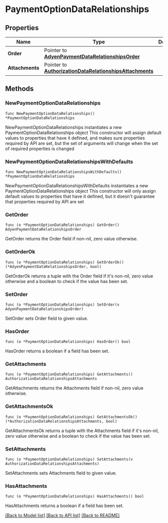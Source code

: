 # PaymentOptionDataRelationships

## Properties

Name | Type | Description | Notes
------------ | ------------- | ------------- | -------------
**Order** | Pointer to [**AdyenPaymentDataRelationshipsOrder**](AdyenPaymentDataRelationshipsOrder.md) |  | [optional] 
**Attachments** | Pointer to [**AuthorizationDataRelationshipsAttachments**](AuthorizationDataRelationshipsAttachments.md) |  | [optional] 

## Methods

### NewPaymentOptionDataRelationships

`func NewPaymentOptionDataRelationships() *PaymentOptionDataRelationships`

NewPaymentOptionDataRelationships instantiates a new PaymentOptionDataRelationships object
This constructor will assign default values to properties that have it defined,
and makes sure properties required by API are set, but the set of arguments
will change when the set of required properties is changed

### NewPaymentOptionDataRelationshipsWithDefaults

`func NewPaymentOptionDataRelationshipsWithDefaults() *PaymentOptionDataRelationships`

NewPaymentOptionDataRelationshipsWithDefaults instantiates a new PaymentOptionDataRelationships object
This constructor will only assign default values to properties that have it defined,
but it doesn't guarantee that properties required by API are set

### GetOrder

`func (o *PaymentOptionDataRelationships) GetOrder() AdyenPaymentDataRelationshipsOrder`

GetOrder returns the Order field if non-nil, zero value otherwise.

### GetOrderOk

`func (o *PaymentOptionDataRelationships) GetOrderOk() (*AdyenPaymentDataRelationshipsOrder, bool)`

GetOrderOk returns a tuple with the Order field if it's non-nil, zero value otherwise
and a boolean to check if the value has been set.

### SetOrder

`func (o *PaymentOptionDataRelationships) SetOrder(v AdyenPaymentDataRelationshipsOrder)`

SetOrder sets Order field to given value.

### HasOrder

`func (o *PaymentOptionDataRelationships) HasOrder() bool`

HasOrder returns a boolean if a field has been set.

### GetAttachments

`func (o *PaymentOptionDataRelationships) GetAttachments() AuthorizationDataRelationshipsAttachments`

GetAttachments returns the Attachments field if non-nil, zero value otherwise.

### GetAttachmentsOk

`func (o *PaymentOptionDataRelationships) GetAttachmentsOk() (*AuthorizationDataRelationshipsAttachments, bool)`

GetAttachmentsOk returns a tuple with the Attachments field if it's non-nil, zero value otherwise
and a boolean to check if the value has been set.

### SetAttachments

`func (o *PaymentOptionDataRelationships) SetAttachments(v AuthorizationDataRelationshipsAttachments)`

SetAttachments sets Attachments field to given value.

### HasAttachments

`func (o *PaymentOptionDataRelationships) HasAttachments() bool`

HasAttachments returns a boolean if a field has been set.


[[Back to Model list]](../README.md#documentation-for-models) [[Back to API list]](../README.md#documentation-for-api-endpoints) [[Back to README]](../README.md)



